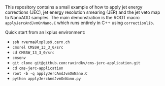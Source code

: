 This repository contains a small example of how to apply jet energy
corrections (JEC), jet energy resolution smearing (JER) and the jet veto map to
NanoAOD samples.  The main demonstration is the ROOT macro
`applyJercAndJvmOnNano.C` which runs entirely in C++ using `correctionlib`.

Quick start from an lxplus environment:

* `ssh rverma@lxplus9.cern.ch`
* `cmsrel CMSSW_13_3_0/src`
* `cd CMSSW_13_3_0/src`
* `cmsenv`
* `git clone git@github.com:ravindkv/cms-jerc-application.git`
* `cd cms-jerc-application`
* `root -b -q applyJercAndJvmOnNano.C`
* `python applyJercAndJvmOnNano.py`
